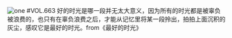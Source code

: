 ![one](http://image.wufazhuce.com/FvqZy7qB1RUclFMYt7worGaO3275)
#VOL.663
好的时光是哪一段并无太大意义，因为所有的时光都是被辜负被浪费的，也只有在辜负浪费之后，才能从记忆里将某一段拎出，拍拍上面沉积的灰尘，感叹它是最好的时光。from《最好的时光》